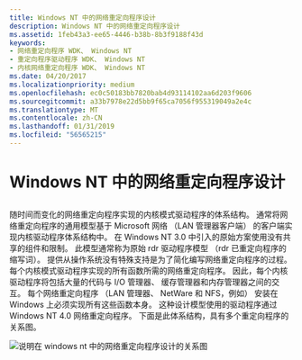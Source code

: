 ```yaml
---
title: Windows NT 中的网络重定向程序设计
description: Windows NT 中的网络重定向程序设计
ms.assetid: 1feb43a3-ee65-4446-b38b-8b3f9188f43d
keywords:
- 网络重定向程序 WDK、 Windows NT
- 重定向程序驱动程序 WDK、 Windows NT
- 内核网络重定向程序 WDK、 Windows NT
ms.date: 04/20/2017
ms.localizationpriority: medium
ms.openlocfilehash: ec0c50183bb7820bab4d93114102aa6d203f9606
ms.sourcegitcommit: a33b7978e22d5bb9f65ca7056f955319049a2e4c
ms.translationtype: MT
ms.contentlocale: zh-CN
ms.lasthandoff: 01/31/2019
ms.locfileid: "56565215"
---
```

# <a name="network-redirector-design-in-windows-nt"></a>Windows NT 中的网络重定向程序设计


## <span id="ddk_network_redirector_design_in_windows_nt_if"></span><span id="DDK_NETWORK_REDIRECTOR_DESIGN_IN_WINDOWS_NT_IF"></span>


随时间而变化的网络重定向程序实现的内核模式驱动程序的体系结构。 通常将网络重定向程序的通用模型基于 Microsoft 网络 （LAN 管理器客户端） 的客户端实现内核驱动程序体系结构中。 在 Windows NT 3.0 中引入的原始方案使用没有共享的组件和限制。 此模型通常称为原始 rdr 驱动程序模型 （rdr 已重定向程序的缩写词）。 提供从操作系统没有特殊支持是为了简化编写网络重定向程序的过程。 每个内核模式驱动程序实现的所有函数所需的网络重定向程序。 因此，每个内核驱动程序将包括大量的代码与 I/O 管理器、 缓存管理器和内存管理器之间的交互。 每个网络重定向程序 （LAN 管理器、 NetWare 和 NFS，例如） 安装在 Windows 上必须实现所有这些函数本身。 这种设计模型使用的驱动程序通过 Windows NT 4.0 网络重定向程序。 下面是此体系结构，具有多个重定向程序的关系图。

![说明在 windows nt 中的网络重定向程序设计的关系图](images/redir-01.png)

 

 




